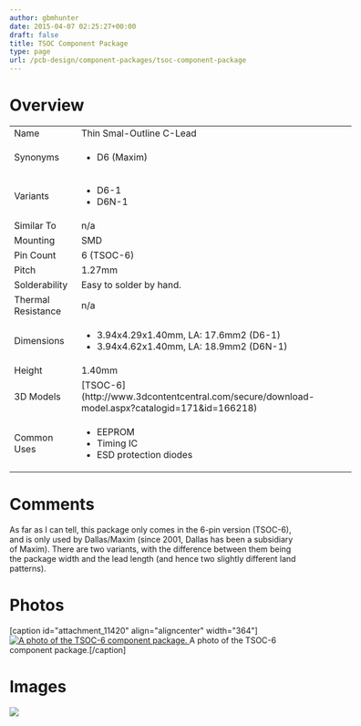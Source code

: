 ```yaml
---
author: gbmhunter
date: 2015-04-07 02:25:27+00:00
draft: false
title: TSOC Component Package
type: page
url: /pcb-design/component-packages/tsoc-component-package
---
```


# Overview


<table style="width: 600px;" >
<tbody >
<tr >

<td >Name
</td>

<td >Thin Smal-Outline C-Lead
</td>
</tr>
<tr >

<td >Synonyms
</td>

<td >



  * D6 (Maxim)


</td>
</tr>
<tr >

<td >Variants
</td>

<td >



  * D6-1
  * D6N-1


</td>
</tr>
<tr >

<td >Similar To
</td>

<td >n/a
</td>
</tr>
<tr >

<td >Mounting
</td>

<td >SMD
</td>
</tr>
<tr >

<td >Pin Count
</td>

<td >6 (TSOC-6)
</td>
</tr>
<tr >

<td >Pitch
</td>

<td >1.27mm
</td>
</tr>
<tr >

<td >Solderability
</td>

<td >Easy to solder by hand.
</td>
</tr>
<tr >

<td >Thermal Resistance
</td>

<td >n/a
</td>
</tr>
<tr >

<td >Dimensions
</td>

<td >



  * 3.94x4.29x1.40mm, LA: 17.6mm2 (D6-1)
  * 3.94x4.62x1.40mm, LA: 18.9mm2 (D6N-1)


</td>
</tr>
<tr >

<td >Height
</td>

<td >1.40mm
</td>
</tr>
<tr >

<td >3D Models
</td>

<td >[TSOC-6](http://www.3dcontentcentral.com/secure/download-model.aspx?catalogid=171&id=166218)
</td>
</tr>
<tr >

<td >Common Uses
</td>

<td >



  * EEPROM
  * Timing IC
  * ESD protection diodes


</td>
</tr>
</tbody>
</table>


# Comments




As far as I can tell, this package only comes in the 6-pin version (TSOC-6), and is only used by Dallas/Maxim (since 2001, Dallas has been a subsidiary of Maxim). There are two variants, with the difference between them being the package width and the lead length (and hence two slightly different land patterns).




# Photos


[caption id="attachment_11420" align="aligncenter" width="364"][![A photo of the TSOC-6 component package.](/images/2015/04/tsoc-6-component-package-photo.jpg)
](/images/2015/04/tsoc-6-component-package-photo.jpg) A photo of the TSOC-6 component package.[/caption]


# Images




![](http://blog.mbedded.ninja/nextgen-attach_to_post/preview/id--5110)





##  
